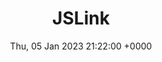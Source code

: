 ---
title: JSLink
description: JSLink is a property that controls rendering of fields, items and even Web Parts through a JavaScript file.
date: Thu, 05 Jan 2023 21:22:00 +0000
lastmod: Thu, 05 Jan 2023 21:22:00 +0000
SEO:
  title: List of articles tagged 'JSLink'
---